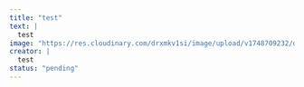 ```yaml
---
title: "test"
text: |
  test
image: "https://res.cloudinary.com/drxmkv1si/image/upload/v1748709232/dqni5bavhutt1ixnzosr.jpg"
creator: |
  test
status: "pending"
---
```

